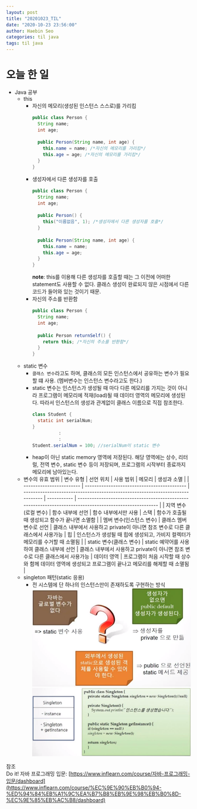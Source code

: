```yaml
---
layout: post
title: "20201023_TIL"
date: "2020-10-23 23:56:00"
author: Haebin Seo
categories: til java
tags: til java
---
```

# 오늘 한 일
- Java 공부
  - this
    - 자신의 메모리(생성된 인스턴스 스스로)를 가리킴
      ```java
      public class Person {
        String name;
        int age;

        public Person(String name, int age) {
          this.name = name; /*자신의 메모리를 가리킴*/
          this.age = age; /*자신의 메모리를 가리킴*/
        }
      }
      ```
    - 생성자에서 다른 생성자를 호출
      ```java
      public class Person {
        String name;
        int age;
        
        public Person() {
          this("이름없음", 1); /*생성자에서 다른 생성자를 호출*/
        }

        public Person(String name, int age) {
          this.name = name;
          this.age = age;
        }
      }
      ```
      **note**: this를 이용해 다른 생성자를 호출할 때는 그 이전에 어떠한 statement도 사용할 수 없다. 클래스 생성이 완료되지 않은 시점에서 다른 코드가 들어와 있는 것이기 때문.
    - 자신의 주소를 반환함
      ```java
      public class Person {
        String name;
        int age;
        
        public Person returnSelf() {
          return this; /*자신의 주소를 반환함*/
        }
      }
      ```
  - static 변수
    - `클래스 변수`라고도 하며, 클래스의 모든 인스턴스에서 공유하는 변수가 필요할 떄 사용. (멤버변수는 인스턴스 변수라고도 한다.)
    - static 변수는 인스턴스가 생성될 때 마다 다른 메모리를 가지는 것이 아니라 프로그램이 메모리에 적재(load)될 때 데이터 영역의 메모리에 생성된다.
      따라서 인스턴스의 생성과 관계없이 클래스 이름으로 직접 참조한다.
      ```java
      class Student {
        static int serialNum;
      }
                ː
                ː
      Student.serialNum = 100; //serialNum이 static 변수
      ```
    - heap이 아닌 static memory 영역에 저장된다. 해당 영역에는 상수, 리터럴, 전역 변수, static 변수 등이 저장되며, 프로그램의 시작부터 종료까지 메모리에 남아있는다.
  - 변수의 유효 범위
    | 변수 유형                | 선언 위치                                   | 사용 범위                                                                      | 메모리      | 생성과 소멸                                                                                              |
    | ------------------------ | ------------------------------------------- | ------------------------------------------------------------------------------ | ----------- | -------------------------------------------------------------------------------------------------------- |
    | 지역 변수(로컬 변수)     | 함수 내부에 선언                            | 함수 내부에서만 사용                                                           | 스택        | 함수가 호출될 때 생성되고 함수가 끝나면 소멸함                                                           |
    | 멤버 변수(인스턴스 변수) | 클래스 멤버 변수로 선언                     | 클래스 내부에서 사용하고 private이 아니면 참조 변수로 다른 클래스에서 사용가능 | 힙          | 인스턴스가 생성될 때 힙에 생성되고, 가비지 컬렉터가 메모리를 수거할 때 소멸됨                            |
    | static 변수(클래스 변수) | static 예약어를 사용하여 클래스 내부에 선언 | 클래스 내부에서 사용하고 private이 아니면 참조 변수로 다른 클래스에서 사용가능 | 데이터 영역 | 프로그램이 처음 시작할 때 상수와 함께 데이터 영역에 생성되고 프로그램이 끝나고 메모리를 해제할 때 소멸됨 |
  - singleton 패턴(static 응용)
    - 전 시스템에 단 하나의 인스턴스만이 존재하도록 구현하는 방식
      ![singleton_pattern](/assets/java/singleton_pattern.png)
      ![singleton_pattern_diagram](/assets/java/singleton_pattern_diagram.png)


참조  
Do it! 자바 프로그래밍 입문: [https://www.inflearn.com/course/자바-프로그래밍-입문/dashboard](https://www.inflearn.com/course/%EC%9E%90%EB%B0%94-%ED%94%84%EB%A1%9C%EA%B7%B8%EB%9E%98%EB%B0%8D-%EC%9E%85%EB%AC%B8/dashboard)